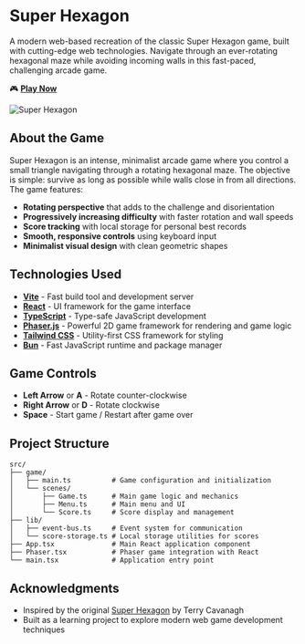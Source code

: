 # Super Hexagon

A modern web-based recreation of the classic Super Hexagon game, built with cutting-edge web technologies. Navigate through an ever-rotating hexagonal maze while avoiding incoming walls in this fast-paced, challenging arcade game.

🎮 **[Play Now](https://albertsaniza.github.io/super-hexagon)**

![Super Hexagon](https://github.com/user-attachments/assets/9e5d5c09-9ad0-45c0-a3af-d0605dd48a41)

## About the Game

Super Hexagon is an intense, minimalist arcade game where you control a small triangle navigating through a rotating hexagonal maze. The objective is simple: survive as long as possible while walls close in from all directions. The game features:

- **Rotating perspective** that adds to the challenge and disorientation
- **Progressively increasing difficulty** with faster rotation and wall speeds
- **Score tracking** with local storage for personal best records
- **Smooth, responsive controls** using keyboard input
- **Minimalist visual design** with clean geometric shapes

## Technologies Used

- **[Vite](https://vitejs.dev/)** - Fast build tool and development server
- **[React](https://reactjs.org/)** - UI framework for the game interface
- **[TypeScript](https://www.typescriptlang.org/)** - Type-safe JavaScript development
- **[Phaser.js](https://phaser.io/)** - Powerful 2D game framework for rendering and game logic
- **[Tailwind CSS](https://tailwindcss.com/)** - Utility-first CSS framework for styling
- **[Bun](https://bun.sh/)** - Fast JavaScript runtime and package manager

## Game Controls

- **Left Arrow** or **A** - Rotate counter-clockwise
- **Right Arrow** or **D** - Rotate clockwise
- **Space** - Start game / Restart after game over

## Project Structure

```
src/
├── game/
│   ├── main.ts          # Game configuration and initialization
│   └── scenes/
│       ├── Game.ts      # Main game logic and mechanics
│       ├── Menu.ts      # Main menu and UI
│       └── Score.ts     # Score display and management
├── lib/
│   ├── event-bus.ts     # Event system for communication
│   └── score-storage.ts # Local storage utilities for scores
├── App.tsx              # Main React application component
├── Phaser.tsx           # Phaser game integration with React
└── main.tsx             # Application entry point
```

## Acknowledgments

- Inspired by the original [Super Hexagon](https://superhexagon.com/) by Terry Cavanagh
- Built as a learning project to explore modern web game development techniques
